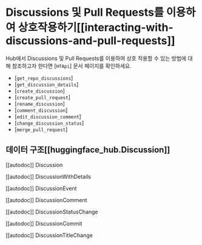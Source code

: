 <!--⚠️ Note that this file is in Markdown but contain specific syntax for our doc-builder (similar to MDX) that may not be
rendered properly in your Markdown viewer.
-->

# Discussions 및 Pull Requests를 이용하여 상호작용하기[[interacting-with-discussions-and-pull-requests]]

Hub에서 Discussions 및 Pull Requests를 이용하여 상호 작용할 수 있는 방법에 대해 참조하고자 한다면 [`HfApi`] 문서 페이지를 확인하세요.

- [`get_repo_discussions`]
- [`get_discussion_details`]
- [`create_discussion`]
- [`create_pull_request`]
- [`rename_discussion`]
- [`comment_discussion`]
- [`edit_discussion_comment`]
- [`change_discussion_status`]
- [`merge_pull_request`]

## 데이터 구조[[huggingface_hub.Discussion]]

[[autodoc]] Discussion

[[autodoc]] DiscussionWithDetails

[[autodoc]] DiscussionEvent

[[autodoc]] DiscussionComment

[[autodoc]] DiscussionStatusChange

[[autodoc]] DiscussionCommit

[[autodoc]] DiscussionTitleChange
